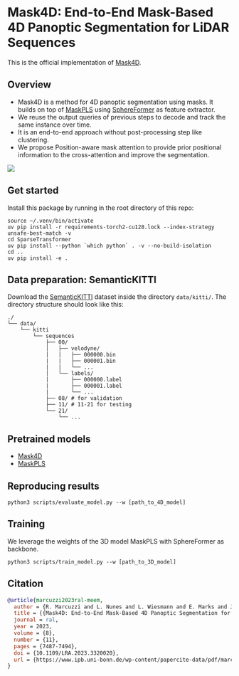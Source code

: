 # Mask4D: End-to-End Mask-Based 4D Panoptic Segmentation for LiDAR Sequences

This is the official implementation of [Mask4D](https://www.ipb.uni-bonn.de/wp-content/papercite-data/pdf/marcuzzi2023ral-meem.pdf).

## Overview

- Mask4D is a method for 4D panoptic segmentation using masks. It builds on top of [MaskPLS](https://github.com/PRBonn/MaskPLS) using [SphereFormer](https://github.com/dvlab-research/SphereFormer/tree/master) as feature extractor.
- We reuse the output queries of previous steps to decode and track the same instance over time.
- It is an end-to-end approach without post-processing step like clustering.
- We propose Position-aware mask attention to provide prior positional information to the cross-attention and improve the segmentation.

![](pics/overview.jpg)

## Get started

Install this package by running in the root directory of this repo:

```shell
source ~/.venv/bin/activate
uv pip install -r requirements-torch2-cu128.lock --index-strategy unsafe-best-match -v
cd SparseTransformer
uv pip install --python `which python` . -v --no-build-isolation
cd ..
uv pip install -e .
```

## Data preparation: SemanticKITTI

Download the [SemanticKITTI](http://www.semantic-kitti.org/dataset.html#overview) dataset inside the directory `data/kitti/`. The directory structure should look like this:

```text
./
└── data/
    └── kitti
        └── sequences
            ├── 00/
            │   ├── velodyne/
            |   |   ├── 000000.bin
            |   |   ├── 000001.bin
            |   |   └── ...
            │   └── labels/
            |       ├── 000000.label
            |       ├── 000001.label
            |       └── ...
            ├── 08/ # for validation
            ├── 11/ # 11-21 for testing
            └── 21/
                └── ...
```

## Pretrained models

- [Mask4D](https://www.ipb.uni-bonn.de/html/projects/mask_4d/mask4d.ckpt)
- [MaskPLS](https://www.ipb.uni-bonn.de/html/projects/mask_4d/maskpls.ckpt)

## Reproducing results

```shell
python3 scripts/evaluate_model.py --w [path_to_4D_model]
```

## Training

We leverage the weights of the 3D model MaskPLS with SphereFormer as backbone.

```shell
python3 scripts/train_model.py --w [path_to_3D_model]

```

## Citation

```bibtex
@article{marcuzzi2023ral-meem,
  author = {R. Marcuzzi and L. Nunes and L. Wiesmann and E. Marks and J. Behley and C. Stachniss},
  title = {{Mask4D: End-to-End Mask-Based 4D Panoptic Segmentation for LiDAR Sequences}},
  journal = ral,
  year = 2023,
  volume = {8},
  number = {11},
  pages = {7487-7494},
  doi = {10.1109/LRA.2023.3320020},
  url = {https://www.ipb.uni-bonn.de/wp-content/papercite-data/pdf/marcuzzi2023ral-meem.pdf},
}
```
